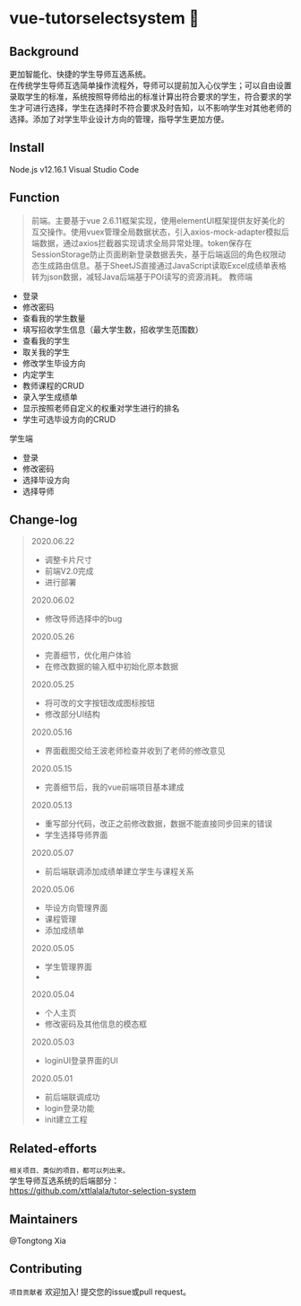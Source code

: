 # vue-tutorselectsystem :raising_hand:
## Background
更加智能化、快捷的学生导师互选系统。<br/>
在传统学生导师互选简单操作流程外，导师可以提前加入心仪学生；可以自由设置录取学生的标准，系统按照导师给出的标准计算出符合要求的学生，符合要求的学生才可进行选择，学生在选择时不符合要求及时告知，以不影响学生对其他老师的选择。添加了对学生毕业设计方向的管理，指导学生更加方便。

## Install
Node.js v12.16.1
Visual Studio Code

## Function
>前端。主要基于vue 2.6.11框架实现，使用elementUI框架提供友好美化的互交操作。使用vuex管理全局数据状态，引入axios-mock-adapter模拟后端数据，通过axios拦截器实现请求全局异常处理。token保存在SessionStorage防止页面刷新登录数据丢失，基于后端返回的角色权限动态生成路由信息。基于SheetJS直接通过JavaScript读取Excel成绩单表格转为json数据，减轻Java后端基于POI读写的资源消耗。
教师端
* 登录
* 修改密码
* 查看我的学生数量
* 填写招收学生信息（最大学生数，招收学生范围数）
* 查看我的学生
* 取关我的学生
* 修改学生毕设方向
* 内定学生
* 教师课程的CRUD
* 录入学生成绩单
* 显示按照老师自定义的权重对学生进行的排名
* 学生可选毕设方向的CRUD

学生端
* 登录
* 修改密码
* 选择毕设方向
* 选择导师

## Change-log
> 2020.06.22
>* 调整卡片尺寸
>* 前端V2.0完成
>* 进行部署
>
> 2020.06.02
>* 修改导师选择中的bug
>
> 2020.05.26
>* 完善细节，优化用户体验
>* 在修改数据的输入框中初始化原本数据
>
> 2020.05.25
>* 将可改的文字按钮改成图标按钮
>* 修改部分UI结构
>
> 2020.05.16
>* 界面截图交给王波老师检查并收到了老师的修改意见
>
> 2020.05.15
>* 完善细节后，我的vue前端项目基本建成
>
> 2020.05.13
>* 重写部分代码，改正之前修改数据，数据不能直接同步回来的错误
>* 学生选择导师界面
>
> 2020.05.07
>* 前后端联调添加成绩单建立学生与课程关系
>
> 2020.05.06
>* 毕设方向管理界面
>* 课程管理
>* 添加成绩单
>
> 2020.05.05
>* 学生管理界面
>* 
>
> 2020.05.04
>* 个人主页
>* 修改密码及其他信息的模态框
>
>  2020.05.03
>* loginUI登录界面的UI
>
> 2020.05.01
>* 前后端联调成功
>* login登录功能
>* init建立工程

## Related-efforts
```相关项目、类似的项目，都可以列出来。```<br>
学生导师互选系统的后端部分：<br>
<a>https://github.com/xttlalala/tutor-selection-system</a>

## Maintainers
@Tongtong Xia
## Contributing
```项目贡献者```
欢迎加入! 提交您的issue或pull request。


